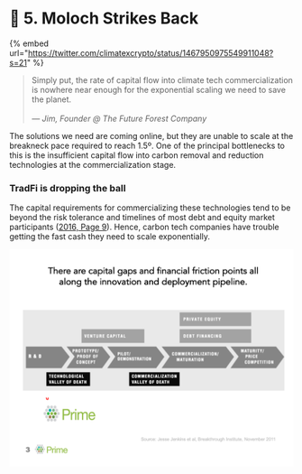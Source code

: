 # 👺 5. Moloch Strikes Back

{% embed url="https://twitter.com/climatexcrypto/status/1467950975549911048?s=21" %}

> Simply put, the rate of capital flow into climate tech commercialization is nowhere near enough for the exponential scaling we need to save the planet.\
> \
> _— Jim, Founder @ The Future Forest Company_

The solutions we need are coming online, but they are unable to scale at the breakneck pace required to reach 1.5º. One of the principal bottlenecks to this is the insufficient capital flow into carbon removal and reduction technologies at the commercialization stage.&#x20;

### TradFi is dropping the ball

The capital requirements for commercializing these technologies tend to be beyond the risk tolerance and timelines of most debt and equity market participants ([2016, Page 9](https://www.nrel.gov/docs/fy16osti/65374.pdf)). Hence, carbon tech companies have trouble getting the fast cash they need to scale exponentially.&#x20;

![](<../.gitbook/assets/image (22) (1).png>)

